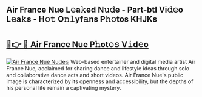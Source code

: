 ## Air France Nue L𝚎a𝚔ed N𝚞𝚍e - Part-btl Vi𝚍𝚎o L𝚎a𝚔s - H𝚘𝚝 O𝚗𝚕yf𝚊ns P𝚑𝚘tos KHJKs

# <h2><a href="http://kf1fgs2.oniu.top/?m=Air+France+Nue">🔗👉 🔴 Air France Nue P𝚑ot𝚘𝚜 V𝚒d𝚎o</a></h2>

[![Air France Nue Nu𝚍e𝚜](https://i.imgur.com/0qMVB7G.gif)](http://kf1fgs2.oniu.top/?m=Air+France+Nue)
Web-based entertainer and digital media artist Air France Nue, acclaimed for sharing dance and lifestyle ideas through solo and collaborative dance acts and short videos. Air France Nue's public image is characterized by its openness and accessibility, but the depths of his personal life remain a captivating mystery.  
